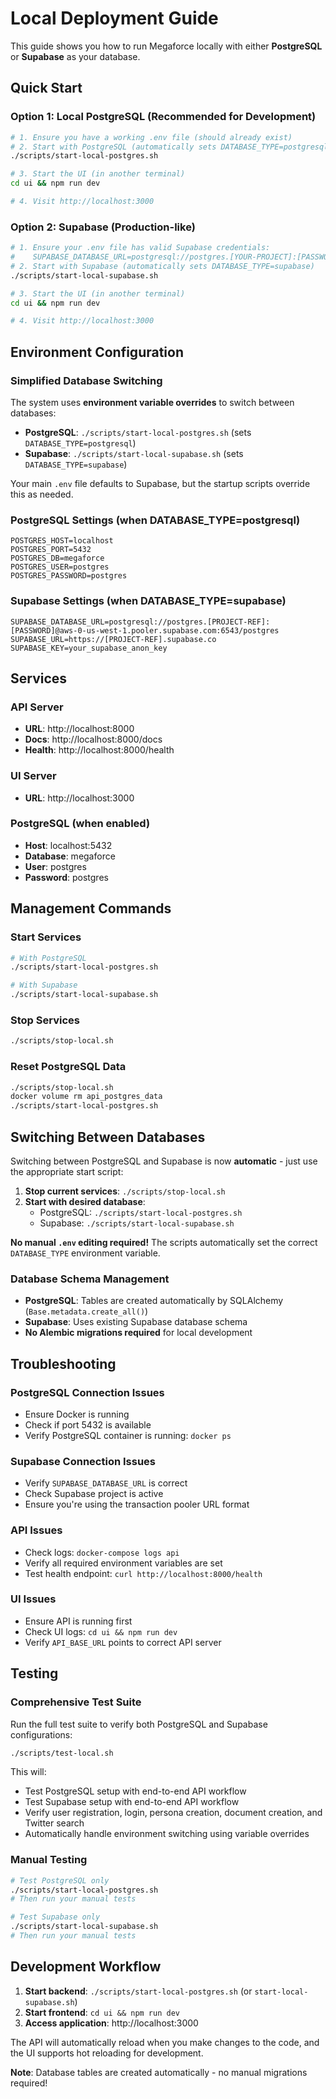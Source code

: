 # Local Deployment Guide

This guide shows you how to run Megaforce locally with either **PostgreSQL** or **Supabase** as your database.

## Quick Start

### Option 1: Local PostgreSQL (Recommended for Development)

```bash
# 1. Ensure you have a working .env file (should already exist)
# 2. Start with PostgreSQL (automatically sets DATABASE_TYPE=postgresql)
./scripts/start-local-postgres.sh

# 3. Start the UI (in another terminal)
cd ui && npm run dev

# 4. Visit http://localhost:3000
```

### Option 2: Supabase (Production-like)

```bash
# 1. Ensure your .env file has valid Supabase credentials:
#    SUPABASE_DATABASE_URL=postgresql://postgres.[YOUR-PROJECT]:[PASSWORD]@...
# 2. Start with Supabase (automatically sets DATABASE_TYPE=supabase)
./scripts/start-local-supabase.sh

# 3. Start the UI (in another terminal)
cd ui && npm run dev

# 4. Visit http://localhost:3000
```

## Environment Configuration

### Simplified Database Switching

The system uses **environment variable overrides** to switch between databases:

- **PostgreSQL**: `./scripts/start-local-postgres.sh` (sets `DATABASE_TYPE=postgresql`)
- **Supabase**: `./scripts/start-local-supabase.sh` (sets `DATABASE_TYPE=supabase`)

Your main `.env` file defaults to Supabase, but the startup scripts override this as needed.

### PostgreSQL Settings (when DATABASE_TYPE=postgresql)

```env
POSTGRES_HOST=localhost
POSTGRES_PORT=5432
POSTGRES_DB=megaforce
POSTGRES_USER=postgres
POSTGRES_PASSWORD=postgres
```

### Supabase Settings (when DATABASE_TYPE=supabase)

```env
SUPABASE_DATABASE_URL=postgresql://postgres.[PROJECT-REF]:[PASSWORD]@aws-0-us-west-1.pooler.supabase.com:6543/postgres
SUPABASE_URL=https://[PROJECT-REF].supabase.co
SUPABASE_KEY=your_supabase_anon_key
```

## Services

### API Server
- **URL**: http://localhost:8000
- **Docs**: http://localhost:8000/docs
- **Health**: http://localhost:8000/health

### UI Server
- **URL**: http://localhost:3000

### PostgreSQL (when enabled)
- **Host**: localhost:5432
- **Database**: megaforce
- **User**: postgres
- **Password**: postgres

## Management Commands

### Start Services
```bash
# With PostgreSQL
./scripts/start-local-postgres.sh

# With Supabase
./scripts/start-local-supabase.sh
```

### Stop Services
```bash
./scripts/stop-local.sh
```

### Reset PostgreSQL Data
```bash
./scripts/stop-local.sh
docker volume rm api_postgres_data
./scripts/start-local-postgres.sh
```

## Switching Between Databases

Switching between PostgreSQL and Supabase is now **automatic** - just use the appropriate start script:

1. **Stop current services**: `./scripts/stop-local.sh`
2. **Start with desired database**:
   - PostgreSQL: `./scripts/start-local-postgres.sh`
   - Supabase: `./scripts/start-local-supabase.sh`

**No manual `.env` editing required!** The scripts automatically set the correct `DATABASE_TYPE` environment variable.

### Database Schema Management

- **PostgreSQL**: Tables are created automatically by SQLAlchemy (`Base.metadata.create_all()`)
- **Supabase**: Uses existing Supabase database schema
- **No Alembic migrations required** for local development

## Troubleshooting

### PostgreSQL Connection Issues
- Ensure Docker is running
- Check if port 5432 is available
- Verify PostgreSQL container is running: `docker ps`

### Supabase Connection Issues
- Verify `SUPABASE_DATABASE_URL` is correct
- Check Supabase project is active
- Ensure you're using the transaction pooler URL format

### API Issues
- Check logs: `docker-compose logs api`
- Verify all required environment variables are set
- Test health endpoint: `curl http://localhost:8000/health`

### UI Issues
- Ensure API is running first
- Check UI logs: `cd ui && npm run dev`
- Verify `API_BASE_URL` points to correct API server

## Testing

### Comprehensive Test Suite

Run the full test suite to verify both PostgreSQL and Supabase configurations:

```bash
./scripts/test-local.sh
```

This will:
- Test PostgreSQL setup with end-to-end API workflow
- Test Supabase setup with end-to-end API workflow  
- Verify user registration, login, persona creation, document creation, and Twitter search
- Automatically handle environment switching using variable overrides

### Manual Testing

```bash
# Test PostgreSQL only
./scripts/start-local-postgres.sh
# Then run your manual tests

# Test Supabase only  
./scripts/start-local-supabase.sh
# Then run your manual tests
```

## Development Workflow

1. **Start backend**: `./scripts/start-local-postgres.sh` (or `start-local-supabase.sh`)
2. **Start frontend**: `cd ui && npm run dev`
3. **Access application**: http://localhost:3000

The API will automatically reload when you make changes to the code, and the UI supports hot reloading for development.

**Note**: Database tables are created automatically - no manual migrations required!
